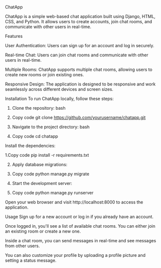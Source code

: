 ChatApp

ChatApp is a simple web-based chat application built using Django, HTML, CSS, and Python. It allows users to create accounts, join chat rooms, and communicate with other users in real-time.

Features

User Authentication: Users can sign up for an account and log in securely.

Real-time Chat: Users can join chat rooms and communicate with other users in real-time.

Multiple Rooms: ChatApp supports multiple chat rooms, allowing users to create new rooms or join existing ones.

Responsive Design: The application is designed to be responsive and work seamlessly across different devices and screen sizes.


Installation
To run ChatApp locally, follow these steps:

1. Clone the repository:
bash

2. Copy code
git clone https://github.com/yourusername/chatapp.git


3. Navigate to the project directory:
bash
4. Copy code
cd chatapp

Install the dependencies:

1.Copy code
pip install -r requirements.txt

2. Apply database migrations:

3. Copy code
python manage.py migrate

4. Start the development server:

5. Copy code
python manage.py runserver


Open your web browser and visit http://localhost:8000 to access the application.

Usage
Sign up for a new account or log in if you already have an account.

Once logged in, you'll see a list of available chat rooms. You can either join an existing room or create a new one.

Inside a chat room, you can send messages in real-time and see messages from other users.

You can also customize your profile by uploading a profile picture and setting a status message.
